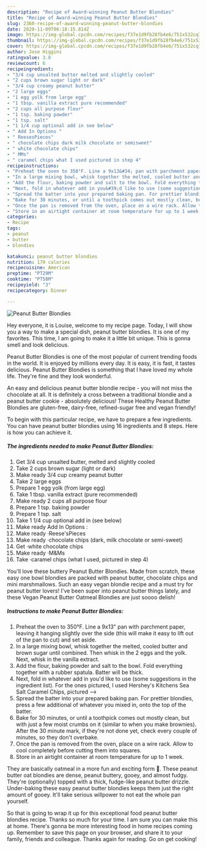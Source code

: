 ```yaml
---
description: "Recipe of Award-winning Peanut Butter Blondies"
title: "Recipe of Award-winning Peanut Butter Blondies"
slug: 2360-recipe-of-award-winning-peanut-butter-blondies
date: 2020-11-09T06:18:15.814Z
image: https://img-global.cpcdn.com/recipes/f37e1d9fb28fb4e6/751x532cq70/peanut-butter-blondies-recipe-main-photo.jpg
thumbnail: https://img-global.cpcdn.com/recipes/f37e1d9fb28fb4e6/751x532cq70/peanut-butter-blondies-recipe-main-photo.jpg
cover: https://img-global.cpcdn.com/recipes/f37e1d9fb28fb4e6/751x532cq70/peanut-butter-blondies-recipe-main-photo.jpg
author: Jose Higgins
ratingvalue: 3.8
reviewcount: 6
recipeingredient:
- "3/4 cup unsalted butter melted and slightly cooled"
- "2 cups brown sugar light or dark"
- "3/4 cup creamy peanut butter"
- "2 large eggs"
- "1 egg yolk from large egg"
- "1 tbsp. vanilla extract pure recommended"
- "2 cups all purpose flour"
- "1 tsp. baking powder"
- "1 tsp. salt"
- "1 1/4 cup optional add in see below"
- " Add In Options "
- " ReesesPieces"
- " chocolate chips dark milk chocolate or semisweet"
- " white chocolate chips"
- " MMs"
- " caramel chips what I used pictured in step 4"
recipeinstructions:
- "Preheat the oven to 350°F. Line a 9x13&#34; pan with parchment paper, leaving it hanging slightly over the side (this will make it easy to lift out of the pan to cut) and set aside."
- "In a large mixing bowl, whisk together the melted, cooled butter and brown sugar until combined. Then whisk in the 2 eggs and the yolk. Next, whisk in the vanilla extract."
- "Add the flour, baking powder and salt to the bowl. Fold everything together with a rubber spatula. Batter will be thick."
- "Next, fold in whatever add in you&#39;d like to use (some suggestions in the ingredient list). For the ones pictured, I used Hershey&#39;s Kitchens Sea Salt Caramel Chips, pictured --&gt;"
- "Spread the batter into your prepared baking pan. For prettier blondies, press a few additional of whatever you mixed in, onto the top of the batter."
- "Bake for 30 minutes, or until a toothpick comes out mostly clean, but with just a few moist crumbs on it (similar to when you make brownies). After the 30 minute mark, if they&#39;re not done yet, check every couple of minutes, so they don&#39;t overbake."
- "Once the pan is removed from the oven, place on a wire rack. Allow to cool completely before cutting them into squares."
- "Store in an airtight container at room temperature for up to 1 week."
categories:
- Recipe
tags:
- peanut
- butter
- blondies

katakunci: peanut butter blondies 
nutrition: 179 calories
recipecuisine: American
preptime: "PT29M"
cooktime: "PT58M"
recipeyield: "3"
recipecategory: Dinner

---
```



![Peanut Butter Blondies](https://img-global.cpcdn.com/recipes/f37e1d9fb28fb4e6/751x532cq70/peanut-butter-blondies-recipe-main-photo.jpg)

Hey everyone, it is Louise, welcome to my recipe page. Today, I will show you a way to make a special dish, peanut butter blondies. It is one of my favorites. This time, I am going to make it a little bit unique. This is gonna smell and look delicious.

Peanut Butter Blondies is one of the most popular of current trending foods in the world. It is enjoyed by millions every day. It is easy, it is fast, it tastes delicious. Peanut Butter Blondies is something that I have loved my whole life. They're fine and they look wonderful.

An easy and delicious peanut butter blondie recipe - you will not miss the chocolate at all. It is definitely a cross between a traditional blondie and a peanut butter cookie - absolutely delicious! These Healthy Peanut Butter Blondies are gluten-free, dairy-free, refined-sugar free and vegan friendly!


To begin with this particular recipe, we have to prepare a few ingredients. You can have peanut butter blondies using 16 ingredients and 8 steps. Here is how you can achieve it.

<!--inarticleads1-->

##### The ingredients needed to make Peanut Butter Blondies:

1. Get 3/4 cup unsalted butter, melted and slightly cooled
1. Take 2 cups brown sugar (light or dark)
1. Make ready 3/4 cup creamy peanut butter
1. Take 2 large eggs
1. Prepare 1 egg yolk (from large egg)
1. Take 1 tbsp. vanilla extract (pure recommended)
1. Make ready 2 cups all purpose flour
1. Prepare 1 tsp. baking powder
1. Prepare 1 tsp. salt
1. Take 1 1/4 cup optional add in (see below)
1. Make ready  Add In Options :
1. Make ready  ·Reese&#39;sPieces
1. Make ready  ·chocolate chips (dark, milk chocolate or semi-sweet)
1. Get  ·white chocolate chips
1. Make ready  ·M&amp;Ms
1. Take  ·caramel chips (what I used, pictured in step 4)


You&#39;ll love these buttery Peanut Butter Blondies. Made from scratch, these easy one bowl blondies are packed with peanut butter, chocolate chips and mini marshmallows. Such an easy vegan blondie recipe and a must try for peanut butter lovers! I&#39;ve been super into peanut butter things lately, and these Vegan Peanut Butter Oatmeal Blondies are just soooo delish! 

<!--inarticleads2-->

##### Instructions to make Peanut Butter Blondies:

1. Preheat the oven to 350°F. Line a 9x13&#34; pan with parchment paper, leaving it hanging slightly over the side (this will make it easy to lift out of the pan to cut) and set aside.
1. In a large mixing bowl, whisk together the melted, cooled butter and brown sugar until combined. Then whisk in the 2 eggs and the yolk. Next, whisk in the vanilla extract.
1. Add the flour, baking powder and salt to the bowl. Fold everything together with a rubber spatula. Batter will be thick.
1. Next, fold in whatever add in you&#39;d like to use (some suggestions in the ingredient list). For the ones pictured, I used Hershey&#39;s Kitchens Sea Salt Caramel Chips, pictured --&gt;
1. Spread the batter into your prepared baking pan. For prettier blondies, press a few additional of whatever you mixed in, onto the top of the batter.
1. Bake for 30 minutes, or until a toothpick comes out mostly clean, but with just a few moist crumbs on it (similar to when you make brownies). After the 30 minute mark, if they&#39;re not done yet, check every couple of minutes, so they don&#39;t overbake.
1. Once the pan is removed from the oven, place on a wire rack. Allow to cool completely before cutting them into squares.
1. Store in an airtight container at room temperature for up to 1 week.


They are basically oatmeal in a more fun and exciting form 🤩. These peanut butter oat blondies are dense, peanut buttery, gooey, and almost fudgy. They&#39;re (optionally) topped with a thick, fudge-like peanut butter drizzle. Under-baking these easy peanut butter blondies keeps them just the right amount of gooey. It&#39;ll take serious willpower to not eat the whole pan yourself. 

So that is going to wrap it up for this exceptional food peanut butter blondies recipe. Thanks so much for your time. I am sure you can make this at home. There's gonna be more interesting food in home recipes coming up. Remember to save this page on your browser, and share it to your family, friends and colleague. Thanks again for reading. Go on get cooking!
